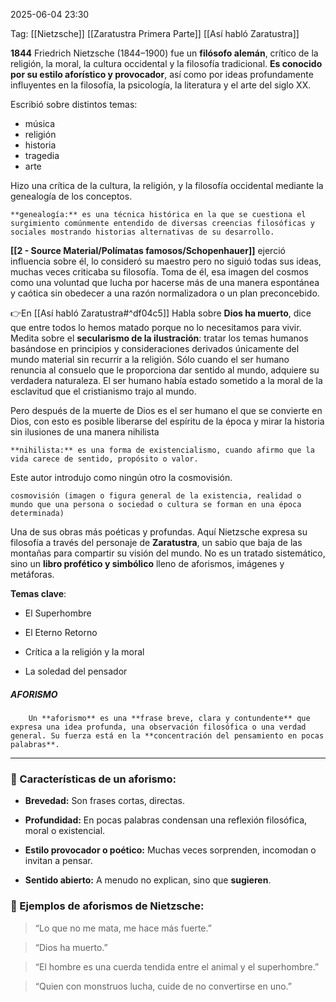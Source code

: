 2025-06-04 23:30

Tag: [[Nietzsche]] [[Zaratustra Primera Parte]] [[Así habló Zaratustra]]

**1844**
Friedrich Nietzsche (1844–1900) fue un **filósofo alemán**, crítico de la religión, la moral, la cultura occidental y la filosofía tradicional. **Es conocido por su estilo aforístico y provocador**, así como por ideas profundamente influyentes en la filosofía, la psicología, la literatura y el arte del siglo XX.

Escribió sobre distintos temas:
- música
- religión
- historia
- tragedia
- arte

Hizo una crítica de la cultura, la religión, y la filosofía occidental mediante la genealogía de los conceptos.

	**genealogía:** es una técnica histórica en la que se cuestiona el surgimiento comúnmente entendido de diversas creencias filosóficas y sociales mostrando historias alternativas de su desarrollo. 

**[[2 - Source Material/Polímatas famosos/Schopenhauer]]** ejerció influencia sobre él, lo consideró su maestro pero no siguió todas sus ideas, muchas veces criticaba su filosofía.
Toma de él, esa imagen del cosmos como una voluntad que lucha por hacerse más de una manera espontánea y caótica sin obedecer a una razón normalizadora o un plan preconcebido.


👉En [[Así habló Zaratustra#^df04c5]] Habla sobre **Dios ha muerto**, dice que entre todos lo hemos matado porque no lo necesitamos para vivir.
Medita sobre el **secularismo de la ilustración**: tratar los temas humanos basándose en principios y consideraciones derivados únicamente del mundo material sin recurrir a la religión.
Sólo cuando el ser humano renuncia al consuelo que le proporciona dar sentido al mundo, adquiere su verdadera naturaleza. El ser humano había estado sometido a la moral de la esclavitud que el cristianismo trajo al mundo.

Pero después de la muerte de Dios es el ser humano el que se convierte en Dios, con esto es posible liberarse del espíritu de la época y mirar la historia sin ilusiones de una manera nihilista

	**nihilista:** es una forma de existencialismo, cuando afirmo que la vida carece de sentido, propósito o valor.
	
Este autor introdujo como ningún otro la cosmovisión.

	cosmovisión (imagen o figura general de la existencia, realidad o mundo que una persona o sociedad o cultura se forman en una época determinada)


Una de sus obras más poéticas y profundas. 
Aquí Nietzsche expresa su filosofía a través del personaje de **Zaratustra**, un sabio que baja de las montañas para compartir su visión del mundo. No es un tratado sistemático, sino un **libro profético y simbólico** lleno de aforismos, imágenes y metáforas.

**Temas clave**:

- El Superhombre
    
- El Eterno Retorno
    
- Crítica a la religión y la moral
    
- La soledad del pensador


##### AFORISMO
		Un **aforismo** es una **frase breve, clara y contundente** que expresa una idea profunda, una observación filosófica o una verdad general. Su fuerza está en la **concentración del pensamiento en pocas palabras**.

---
### 📌 Características de un aforismo:

- **Brevedad:** Son frases cortas, directas.
    
- **Profundidad:** En pocas palabras condensan una reflexión filosófica, moral o existencial.
    
- **Estilo provocador o poético:** Muchas veces sorprenden, incomodan o invitan a pensar.
    
- **Sentido abierto:** A menudo no explican, sino que **sugieren**.

### 🧠 Ejemplos de aforismos de Nietzsche:

> “Lo que no me mata, me hace más fuerte.”

> “Dios ha muerto.”

> “El hombre es una cuerda tendida entre el animal y el superhombre.”

> “Quien con monstruos lucha, cuide de no convertirse en uno.”



